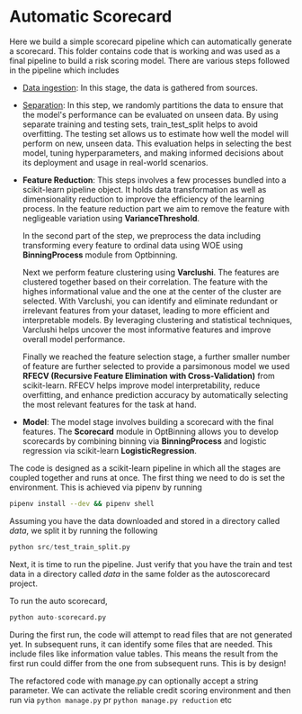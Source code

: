 # Automatic Scorecard

Here we build a simple scorecard pipeline which can automatically generate a scorecard. This folder contains code that is working and was used as a final pipeline to build a risk scoring model. There are various steps followed in the pipeline which includes

- [Data ingestion](src/ingest.py): In this stage,  the data is gathered from sources.
- [Separation](src/test_train_split.py): In this step, we randomly partitions the data to ensure that the model's performance can be evaluated on unseen data. By using separate training and testing sets, train_test_split helps to avoid overfitting. The testing set allows us to estimate how well the model will perform on new, unseen data. This evaluation helps in selecting the best model, tuning hyperparameters, and making informed decisions about its deployment and usage in real-world scenarios.

- **Feature Reduction**: This steps involves a few processes bundled into a scikit-learn pipeline object. It holds data transformation as well as dimensionality reduction to improve the efficiency of the learning process. In the feature reduction part we aim to remove the feature with negligeable variation using **VarianceThreshold**.

    In the second part of the step, we preprocess the data
    including transforming every feature to ordinal data using WOE
    using **BinningProcess** module from Optbinning.

    Next we perform feature clustering using **Varclushi**. The features are clustered together based on their correlation. The feature with the highes informational value and the one at the center of the cluster are selected. With Varclushi, you can identify and eliminate redundant or irrelevant features from your dataset, leading to more efficient and interpretable models. By leveraging clustering and statistical techniques, Varclushi helps uncover the most informative features and improve overall model performance.

    Finally we reached the feature selection stage, a further smaller number of feature are further selected to provide a parsimonous model we used **RFECV (Recursive Feature Elimination with Cross-Validation)** from scikit-learn. RFECV helps improve model interpretability, reduce overfitting, and enhance prediction accuracy by automatically selecting the most relevant features for the task at hand.

- **Model**: The model stage involves building a scorecard with the final features. The **Scorecard** module in OptBinning allows you to develop scorecards by combining binning via **BinningProcess** and logistic regression via scikit-learn **LogisticRegression**.

The code is designed as a scikit-learn pipeline in which all the stages are coupled together and runs at once. The first thing we need to do is set the environment. This is achieved via pipenv by running

```sh
pipenv install --dev && pipenv shell
```

Assuming you have the data downloaded and stored in a directory called _data_, we split it by running the following

```python
python src/test_train_split.py
```

Next, it is time to run the pipeline. Just verify that you have the train and test data in a directory called _data_ in the same folder as the autoscorecard project.

To run the auto scorecard,

```python
python auto-scorecard.py
```

During the first run, the code will attempt to read files that are not generated yet. In subsequent runs, it can identify some files that are needed. This include files like information value tables. This means the result from the first run could differ from the one from subsequent runs. This is by design!


The refactored code with manage.py can optionally accept a string parameter. We can activate the reliable credit scoring environment and then run via `python manage.py` pr `python manage.py reduction` etc
